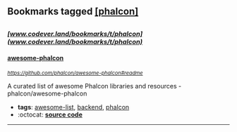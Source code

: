 ## Bookmarks tagged [[phalcon]](https://www.codever.land/search?q=[phalcon])

_<sup><sup>[www.codever.land/bookmarks/t/phalcon](www.codever.land/bookmarks/t/phalcon)</sup></sup>_
---
#### [awesome-phalcon](https://github.com/phalcon/awesome-phalcon#readme)
_<sup>https://github.com/phalcon/awesome-phalcon#readme</sup>_

A curated list of awesome Phalcon libraries and resources - phalcon/awesome-phalcon
* **tags**: [awesome-list](../tagged/awesome-list.md), [backend](../tagged/backend.md), [phalcon](../tagged/phalcon.md)
* :octocat: **[source code](https://github.com/phalcon/awesome-phalcon#readme)**
---
